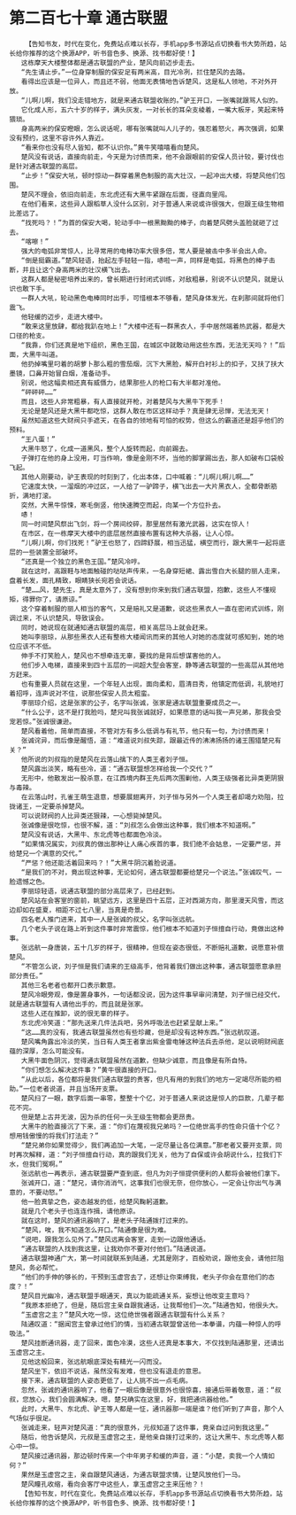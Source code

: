 # 第二百七十章 通古联盟
        【告知书友，时代在变化，免费站点难以长存，手机app多书源站点切换看书大势所趋，站长给你推荐的这个换源APP，听书音色多、换源、找书都好使！】
       这栋摩天大楼整体都是通古联盟的产业，楚风向前迈步走去。
       “先生请止步。”一位身穿制服的保安足有两米高，目光冷冽，拦住楚风的去路。
       看得出应该是一位异人，而且还不弱，他面无表情地告诉楚风，这是私人领地，不对外开放。
       “儿啊儿啊，我们没走错地方，就是来通古联盟收账的。”驴王开口，一张嘴就跟骂人似的。
       它化成人形，五六十岁的样子，满头灰发，一对长长的耳朵支棱着，一嘴大板牙，笑起来特猥琐。
       身高两米的保安瞪眼，怎么说话呢，哪有张嘴就叫人儿子的，强忍着怒火，再次强调，如果没有预约，这里不容许外人靠近。
       “看来你也没有尽人皆知，都不认识你。”黄牛笑嘻嘻看向楚风。
       楚风没有说话，直接向前走，今天是为讨债而来，他不会跟眼前的安保人员计较，要讨伐也是针对通古联盟的高层。
       “止步！”保安大吼，顿时惊动一群穿着黑色制服的高大壮汉，一起冲出大楼，将楚风他们包围。
       楚风不理会，依旧向前走，东北虎还有大黑牛紧跟在后面，径直向里闯。
       在他们看来，这些异人跟稻草人没什么区别，对于普通人来说或许很强大，但跟王级生物相比差远了。
       “找死吗？！”为首的保安大喝，轮动手中一根黑黝黝的棒子，向着楚风劈头盖脸就砸了过去。
       “喀嚓！”
       强大的电弧非常惊人，比寻常用的电棒功率大很多倍，常人要是被击中多半会出人命。
       “倒是挺霸道。”楚风轻语，抬起左手轻轻一指，哧啦一声，同样是电弧，将黑色的棒子击断，并且让这个身高两米的壮汉横飞出去。
       这群人都是秘密培养出来的，曾长期进行封闭式训练，对敌粗暴，别说不认识楚风，就是认识也敢下手。
       一群人大吼，轮动黑色电棒同时出手，可惜根本不够看，楚风身体发光，在刹那间就将他们震飞。
       他轻缓的迈步，走进大楼中。
       “敢来这里放肆，都给我趴在地上！”大楼中还有一群黑衣人，手中居然端着热武器，都是大口径的枪支。
       “我靠，你们还真是地下组织，黑色王国，在城区中就敢动用这些东西，无法无天吗？！”后面，大黑牛叫道。
       他扔掉嘴里叼着的胡萝卜那么粗的雪茄烟，沉下大黑脸，解开白衬衫上的扣子，又扶了扶大墨镜，口鼻开始冒白烟，准备动手。
       别说，他这幅卖相还真有威慑力，结果那些人的枪口有大半都对准他。
       “砰砰砰……”
       而且，这些人非常粗暴，有人直接就开枪，对着楚风与大黑牛下死手！
       无论是楚风还是大黑牛都吃惊，这群人敢在市区这样动手？真是肆无忌惮，无法无天！
       虽然知道这些大财阀只手遮天，在各自的领地有可怕的权势，但这么的霸道还是超乎他们的预料。
       “王八蛋！”
       大黑牛怒了，化成一道黑风，整个人旋转而起，向前踢去。
       子弹打在他的身上没用，叮当作响，像是金刚不坏，当他的脚掌踢出去，那人如破布口袋般飞起。
       其他人刚要动，驴王表现的时刻到了，化出本体，口中喊着：“儿啊儿啊儿啊……”
       它速度太快，一溜烟的冲过区，一人给了一驴蹄子，横飞出去一大片黑衣人，全都骨断筋折，满地打滚。
       突然，大黑牛惊悚，寒毛倒竖，他快速腾空而起，向某一个方位扑去。
       哧！
       同一时间楚风祭出飞剑，将一个房间绞碎，那里居然有激光武器，这实在惊人！
       在市区，在一栋摩天大楼中的底层居然直接布置有这种大杀器，让人心惊。
       “儿啊儿啊，你们找死！”驴王也怒了，四蹄舒展，相当迅猛，横空而行，跟大黑牛一起将底层的一些装置全部破坏。
       “还真是一个独立的黑色王国。”楚风冷哼。
       就在这时，高跟鞋与地面触碰的哒哒声传来，一名身穿短裙、露出雪白大长腿的丽人走来，盘着长发，面孔精致，眼睛狭长宛若会说话。
       “楚……风，楚先生，真是太意外了，没有想到你来到我们通古联盟，抱歉，这些人不懂规矩，得罪你了，请原谅。”
       这个穿着制服的丽人相当的客气，又是赔礼又是道歉，说这些黑衣人一直在密闭式训练，刚调过来，不认识楚风，导致误会。
       同时，她说现在就通知通古联盟的高层，相关高层马上就会赶来。
       她叫李丽琼，从那些黑衣人还有整栋大楼闻讯而来的其他人对她的态度就可感知到，她的地位应该不不低。
       伸手不打笑脸人，楚风也不想牵连无辜，要找的是背后想谋害他的人。
       他们步入电梯，直接来到四十五层的一间超大型会客室，静等通古联盟的一些高层从其他地方赶来。
       也有重要人员就在这里，一个年轻人出现，面向柔和，眉清目秀，他镇定而低调，礼貌地打着招呼，连声说对不住，说那些保安人员太粗蛮。
       李丽琼介绍，这是张家的公子，名字叫张诚，张家是通古联盟重要成员之一。
       “什么公子，这不是打我脸吗，楚兄叫我张诚就好，如果愿意的话叫我一声兄弟，那我会受宠若惊。”张诚很谦逊。
       楚风看着他，简单而直接，不管对方有多么低调与有礼节，他只有一句，为讨债而来！
       张诚诧异，而后像是醒悟，道：“难道说刘叔失踪，跟最近传的沸沸扬扬的诸王围猎楚兄有关？”
       他所说的刘叔指的是楚风在云落山擒下的人类王者刘子恒。
       楚风露出淡笑，略有些冷，道：“通古联盟想怎样给我一个交代？”
       无形中，他散发出一股杀意，在江西境内群王先后两次围剿他，人类王级强者比异类更阴狠与毒辣。
       在云落山时，孔雀王萌生退意，想要展翅离开，刘子恒与另外一个人类王者却竭力劝阻，拉拢诸王，一定要杀掉楚风。
       可以说财阀的人比异类还狠辣，一心想毙掉楚风。
       张诚像是很吃惊，也很不解，道：“刘叔怎么会做出这种事，我们根本不知道啊。”
       楚风没有说话，大黑牛、东北虎等也都面色冷淡。
       “如果情况属实，刘叔真的做出那种让人痛心疾首的事，我们绝不会姑息，一定要严惩，并给楚兄一个满意的交代。”
       “严惩？他还能活着回来吗？！”大黑牛阴沉着脸说道。
       “是我们的不对，竟出现这种事，无论如何，通古联盟都要给楚兄一个说法。”张诚叹气，一脸遗憾之色。
       李丽琼轻语，说通古联盟的部分高层来了，已经赶到。
       楚风站在会客室的窗前，眺望远方，这里是四十五层，正对西湖方向，那里漫天风雪，而这边却如在盛夏，相距不过七八里，当真是奇景。
       四名老人推门进来，其中一人是张诚的叔父，名字叫张远航。
       几个老头子说在路上听到这件事时非常震惊，他们根本不知道刘子恒擅自行动，竟做出这种事。
       张远航一身唐装，五十几岁的样子，很精神，但现在姿态很低，不断赔礼道歉，说愿意补偿楚风。
       “不管怎么说，刘子恒是我们请来的王级高手，他背着我们做出这种事，通古联盟愿意承担部分责任。”
       其他三名老者也都开口表示歉意。
       楚风冷眼旁观，像是置身事外，一句话都没说，因为这件事早审问清楚，刘子恒已经交代，就是通古联盟有人请他出手的，而且就是张家。
       这些人还在推卸，说的很无辜的样子。
       东北虎冷笑道：“那先送来几件法兵吧，另外呼吸法也赶紧呈献上来。”
       “这……真的没有，我通古联盟虽然也有些珍藏，但是却没有这种东西。”张远航叹道。
       楚风嘴角露出冷淡的笑，当日有人类王者拿出紫金雷电锤这种法兵去杀他，足以说明财阀底蕴的深厚，怎么可能没有。
       大黑牛面色阴沉，觉得通古联盟虽然在道歉，但缺少诚意，而且像是有所自恃。
       “你们想怎么解决这件事？”黄牛很直接的开口。
       “从此以后，各位都将是我们通古联盟的贵客，但凡有用的到我们的地方一定竭尽所能的相助。”一位老者说道，并且当场开支票。
       楚风扫了一眼，数字后面一串零，整整十个亿，对于普通人来说这是惊人的巨款，几辈子都花不完。
       但是楚上古井无波，因为杀的任何一头王级生物都会更昂贵。
       大黑牛的脸直接沉了下来，道：“你们在蔑视我兄弟吗？一位绝世高手的性命只值十个亿？想用钱傲慢的将我们打法走？”
       “楚兄弟你如果觉得少，我们再追加一大笔，一定尽量让各位满意。”那老者又要开支票，同时再次解释，道：“刘子恒擅自行动，真的跟我们无关，他为了自保或许会胡说什么，拉我们下水，但我们冤啊。”
       张远航也一再表示，通古联盟要严查到底，但凡为刘子恒提供便利的人都将会被他们拿下。
       张诚开口，道：“楚兄，请你消消气，这事我们也很无奈，但你放心，一定会让你出气与满意的，不要动怒。”
       他一脸真挚之色，姿态越发的低，给楚风鞠躬道歉。
       就是几个老头子也连连作揖，请他原谅。
       就在这时，楚风的通讯器响了，是老头子陆通拨打过来的。
       “楚风，唉，我不知道怎么开口。”陆通像是很为难。
       “说吧，跟我怎么见外了。”楚风远离会客室，走到一边跟他通话。
       “通古联盟的人找到我这里，让我劝你不要对付他们。”陆通说道。
       通古联盟神通广大，第一时间就联系到陆通，尤其是刚才，百般劝说，跟他支会，请他拦阻楚风，务必帮忙。
       “他们的手伸的够长的，干预到玉虚宫去了，还想让你束缚我，老头子你会在意他们的态度？！”
       楚风目光幽冷，通古联盟手眼通天，真以为能疏通关系，妄想让他改变主意吗？
       “我原本拒绝了，但是，随后宫主亲自跟我通话，让我帮他们一次。”陆通告知，他很头大。
       “玉虚宫之主？”楚风大吃一惊，这位绝世强者跟通古联盟有什么关系？
       陆通叹道：“据闻宫主曾承过他们的情，当初通古联盟曾送他一本拳谱，内蕴一种惊人的呼吸法。”
       楚风挂断通讯器，走了回来，面色冷漠，这些人还真是本事大，不仅找到陆通那里，还请出玉虚宫之主。
       见他这般回来，张远航眼底深处有精光一闪而没。
       楚风坐下，依旧不说话，虽然没有发难，但也没有退走的意思。
       接下来，通古联盟的人姿态更低了，让人挑不出一点毛病。
       忽然，张诚的通讯器响了，他看了一眼后像是很意外也很惊喜，接通后带着敬意，道：“叔叔，您放心，我们会圆满解决，嗯，楚兄确实在这里，好，我把通讯器给他。”
       此时，大黑牛、东北虎、驴王等人都是一怔，通讯器那一端是谁？他们听到了声音，那个人气场似乎很足。
       张诚走来，轻声对楚风道：“真的很意外，元叔知道了这件事，竟亲自过问到我这里。”
       随后，他告诉楚风，元叔是玉虚宫之主，是他亲自拨打过来的，这让大黑牛、东北虎等人都心中一惊。
       楚风接过通讯器，那边顿时传来一个中年男子和缓的声音，道：“小楚，卖我一个人情如何？”
       果然是玉虚宫之主，亲自跟楚风通话，为通古联盟求情，让楚风放他们一马。
       楚风瞳孔收缩，看向会客厅中这些人，拿玉虚宫之主来压他？！
       【告知书友，时代在变化，免费站点难以长存，手机app多书源站点切换看书大势所趋，站长给你推荐的这个换源APP，听书音色多、换源、找书都好使！】